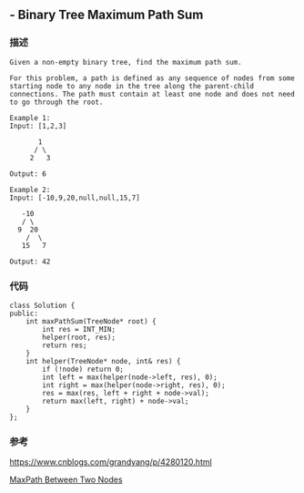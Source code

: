 ## - Binary Tree Maximum Path Sum

### 描述

```
Given a non-empty binary tree, find the maximum path sum.

For this problem, a path is defined as any sequence of nodes from some starting node to any node in the tree along the parent-child connections. The path must contain at least one node and does not need to go through the root.

Example 1:
Input: [1,2,3]

       1
      / \
     2   3

Output: 6

Example 2:
Input: [-10,9,20,null,null,15,7]

   -10
   / \
  9  20
    /  \
   15   7

Output: 42
```

### 代码
```
class Solution {
public:
    int maxPathSum(TreeNode* root) {
        int res = INT_MIN;
        helper(root, res);
        return res;
    }
    int helper(TreeNode* node, int& res) {
        if (!node) return 0;
        int left = max(helper(node->left, res), 0);
        int right = max(helper(node->right, res), 0);
        res = max(res, left + right + node->val);
        return max(left, right) + node->val;
    }
};
```

### 参考

https://www.cnblogs.com/grandyang/p/4280120.html

[MaxPath Between Two Nodes](https://github.com/Pen9uin/LeetCode/blob/master/5%20%E4%BA%8C%E5%8F%89%E6%A0%91/008%20MaxPath%20Between%20Two%20Nodes.md)


